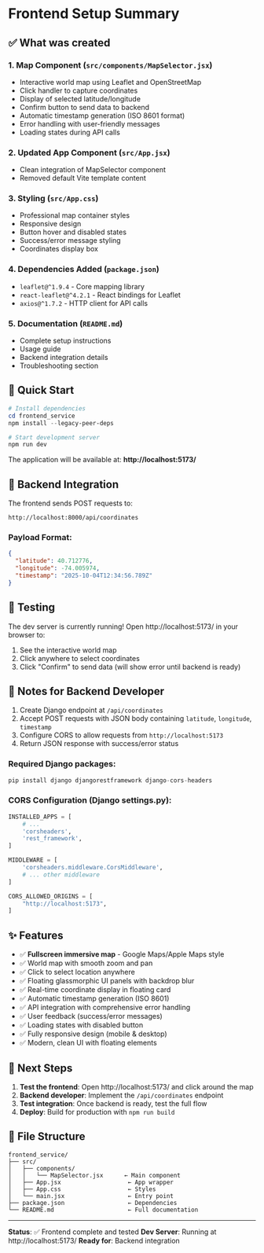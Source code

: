 # Frontend Setup Summary

## ✅ What was created

### 1. Map Component (`src/components/MapSelector.jsx`)
- Interactive world map using Leaflet and OpenStreetMap
- Click handler to capture coordinates
- Display of selected latitude/longitude
- Confirm button to send data to backend
- Automatic timestamp generation (ISO 8601 format)
- Error handling with user-friendly messages
- Loading states during API calls

### 2. Updated App Component (`src/App.jsx`)
- Clean integration of MapSelector component
- Removed default Vite template content

### 3. Styling (`src/App.css`)
- Professional map container styles
- Responsive design
- Button hover and disabled states
- Success/error message styling
- Coordinates display box

### 4. Dependencies Added (`package.json`)
- `leaflet@^1.9.4` - Core mapping library
- `react-leaflet@^4.2.1` - React bindings for Leaflet
- `axios@^1.7.2` - HTTP client for API calls

### 5. Documentation (`README.md`)
- Complete setup instructions
- Usage guide
- Backend integration details
- Troubleshooting section

## 🚀 Quick Start

```powershell
# Install dependencies
cd frontend_service
npm install --legacy-peer-deps

# Start development server
npm run dev
```

The application will be available at: **http://localhost:5173/**

## 📡 Backend Integration

The frontend sends POST requests to:
```
http://localhost:8000/api/coordinates
```

### Payload Format:
```json
{
  "latitude": 40.712776,
  "longitude": -74.005974,
  "timestamp": "2025-10-04T12:34:56.789Z"
}
```

## 🧪 Testing

The dev server is currently running! Open http://localhost:5173/ in your browser to:
1. See the interactive world map
2. Click anywhere to select coordinates
3. Click "Confirm" to send data (will show error until backend is ready)

## 📝 Notes for Backend Developer

1. Create Django endpoint at `/api/coordinates`
2. Accept POST requests with JSON body containing `latitude`, `longitude`, `timestamp`
3. Configure CORS to allow requests from `http://localhost:5173`
4. Return JSON response with success/error status

### Required Django packages:
```python
pip install django djangorestframework django-cors-headers
```

### CORS Configuration (Django settings.py):
```python
INSTALLED_APPS = [
    # ...
    'corsheaders',
    'rest_framework',
]

MIDDLEWARE = [
    'corsheaders.middleware.CorsMiddleware',
    # ... other middleware
]

CORS_ALLOWED_ORIGINS = [
    "http://localhost:5173",
]
```

## ✨ Features

- ✅ **Fullscreen immersive map** - Google Maps/Apple Maps style
- ✅ World map with smooth zoom and pan
- ✅ Click to select location anywhere
- ✅ Floating glassmorphic UI panels with backdrop blur
- ✅ Real-time coordinate display in floating card
- ✅ Automatic timestamp generation (ISO 8601)
- ✅ API integration with comprehensive error handling
- ✅ User feedback (success/error messages)
- ✅ Loading states with disabled button
- ✅ Fully responsive design (mobile & desktop)
- ✅ Modern, clean UI with floating elements

## 🎯 Next Steps

1. **Test the frontend**: Open http://localhost:5173/ and click around the map
2. **Backend developer**: Implement the `/api/coordinates` endpoint
3. **Test integration**: Once backend is ready, test the full flow
4. **Deploy**: Build for production with `npm run build`

## 📂 File Structure

```
frontend_service/
├── src/
│   ├── components/
│   │   └── MapSelector.jsx      ← Main component
│   ├── App.jsx                   ← App wrapper
│   ├── App.css                   ← Styles
│   └── main.jsx                  ← Entry point
├── package.json                  ← Dependencies
└── README.md                     ← Full documentation
```

---

**Status**: ✅ Frontend complete and tested
**Dev Server**: Running at http://localhost:5173/
**Ready for**: Backend integration
